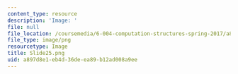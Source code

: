 ```yaml
---
content_type: resource
description: 'Image: '
file: null
file_location: /coursemedia/6-004-computation-structures-spring-2017/a897d8e1eb4d36deea89b12ad008a9ee_Slide25.png
file_type: image/png
resourcetype: Image
title: Slide25.png
uid: a897d8e1-eb4d-36de-ea89-b12ad008a9ee
---
```

